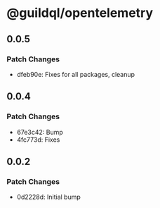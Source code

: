 # @guildql/opentelemetry

## 0.0.5

### Patch Changes

- dfeb90e: Fixes for all packages, cleanup

## 0.0.4

### Patch Changes

- 67e3c42: Bump
- 4fc773d: Fixes

## 0.0.2

### Patch Changes

- 0d2228d: Initial bump
